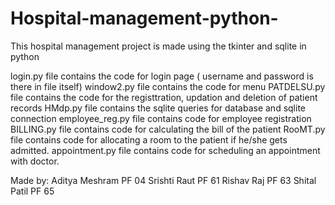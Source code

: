 # Hospital-management-python-
This hospital management project is made using the tkinter and sqlite in python 

login.py file contains the code for login page ( username and password is there in file itself)
window2.py file contains the code for menu 
PATDELSU.py file contains the code for the registtration, updation and deletion of patient records
HMdp.py file contains the sqlite queries for database and sqlite connection
employee_reg.py file contains code for employee registration 
BILLING.py file contains code for calculating the bill of the patient
RooMT.py file contains code for allocating a room to the patient if he/she gets admitted.
appointment.py file contains code for scheduling an appointment with doctor.


Made by:
Aditya Meshram PF 04
Srishti Raut PF 61
Rishav Raj PF 63
Shital Patil PF 65

